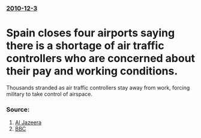 ### [2010-12-3](/news/2010/12/3/index.md)

# Spain closes four airports saying there is a shortage of air traffic controllers who are concerned about their pay and working conditions. 

Thousands stranded as air traffic controllers stay away from work, forcing military to take control of airspace.


### Source:

1. [Al Jazeera](http://english.aljazeera.net/news/europe/2010/12/201012432631641765.html)
2. [BBC](http://www.bbc.co.uk/news/world-europe-11913878)
